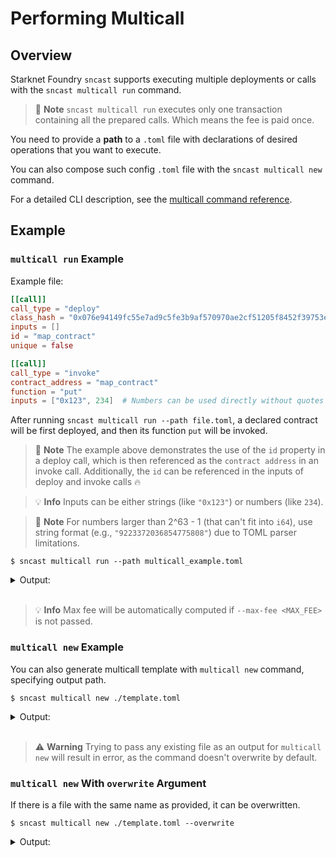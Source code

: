 # Performing Multicall

## Overview

Starknet Foundry `sncast` supports executing multiple deployments or calls with the `sncast multicall run` command.

> 📝 **Note**
> `sncast multicall run` executes only one transaction containing all the prepared calls. Which means the fee is paid once.

You need to provide a **path** to a `.toml` file with declarations of desired operations that you want to execute.

You can also compose such config `.toml` file with the `sncast multicall new` command.

For a detailed CLI description, see the [multicall command reference](../appendix/sncast/multicall/multicall.md).

## Example

### `multicall run` Example

Example file:

```toml
[[call]]
call_type = "deploy"
class_hash = "0x076e94149fc55e7ad9c5fe3b9af570970ae2cf51205f8452f39753e9497fe849"
inputs = []
id = "map_contract"
unique = false

[[call]]
call_type = "invoke"
contract_address = "map_contract"
function = "put"
inputs = ["0x123", 234]  # Numbers can be used directly without quotes
```

After running `sncast multicall run --path file.toml`, a declared contract will be first deployed, and then its function `put` will be invoked.

> 📝 **Note**
> The example above demonstrates the use of the `id` property in a deploy call, which is then referenced as the `contract address` in an invoke call.
Additionally, the `id` can be referenced in the inputs of deploy and invoke calls 🔥

> 💡 **Info**
> Inputs can be either strings (like `"0x123"`) or numbers (like `234`).

> 📝 **Note**
> For numbers larger than 2^63 - 1 (that can't fit into `i64`), use string format (e.g., `"9223372036854775808"`) due to TOML parser limitations.

```shell
$ sncast multicall run --path multicall_example.toml
```

<details>
<summary>Output:</summary>

```shell
command: multicall
Executing multicall transaction...
[DEPLOY] Contract deployment successful
  Contract address: 0x1234...5678
  Transaction hash: 0xabcd...ef01

[INVOKE] Function call successful
  Contract: map_contract
  Function: put
  Transaction hash: 0xabcd...ef01

Multicall transaction completed successfully
Total fee: 0.000123 ETH
Transaction details: https://sepolia.starkscan.co/tx/0xabcd...ef01
```
</details>
<br>

> 💡 **Info**
> Max fee will be automatically computed if `--max-fee <MAX_FEE>` is not passed.

### `multicall new` Example

You can also generate multicall template with `multicall new` command, specifying output path.
```shell
$ sncast multicall new ./template.toml
```

<details>
<summary>Output:</summary>

```shell
command: multicall new
content: [[call]]
call_type = "deploy"
class_hash = ""
inputs = []
id = ""
unique = false

[[call]]
call_type = "invoke"
contract_address = ""
function = ""
inputs = []

path: ./template.toml
```
</details>
<br>

> ⚠️ **Warning**
> Trying to pass any existing file as an output for `multicall new` will result in error, as the command doesn't overwrite by default.

### `multicall new` With `overwrite` Argument

If there is a file with the same name as provided, it can be overwritten.

```shell
$ sncast multicall new ./template.toml --overwrite
```

<details>
<summary>Output:</summary>

```shell
command: multicall new
content: [[call]]
call_type = "deploy"
class_hash = ""
inputs = []
id = ""
unique = false

[[call]]
call_type = "invoke"
contract_address = ""
function = ""
inputs = []

path: ./template.toml
```
</details>
